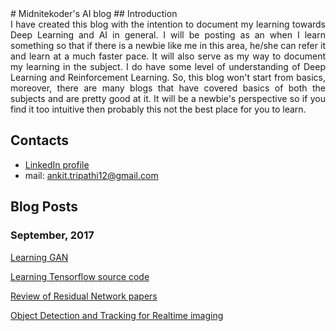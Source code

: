 <html>
<script>
  (function(i,s,o,g,r,a,m){i['GoogleAnalyticsObject']=r;i[r]=i[r]||function(){
  (i[r].q=i[r].q||[]).push(arguments)},i[r].l=1*new Date();a=s.createElement(o),
  m=s.getElementsByTagName(o)[0];a.async=1;a.src=g;m.parentNode.insertBefore(a,m)
  })(window,document,'script','https://www.google-analytics.com/analytics.js','ga');

  ga('create', 'UA-106150560-1', 'auto');
  ga('send', 'pageview');

</script>
</html>
# Midnitekoder's AI blog
## Introduction
<div style="text-align: justify"> I have created this blog with the intention to document my learning towards Deep Learning and AI in general. I will be posting as an when I learn something so that if there is a newbie like me in this area, he/she can refer it and learn at a much faster pace. It will also serve as my way to document my learning in the subject. I do have some level of understanding of Deep Learning and Reinforcement Learning. So, this blog won't start from basics, moreover, there are many blogs that have covered basics of both the subjects and are pretty good at it. It will be a newbie's perspective so if you find it too intuitive then probably this not the best place for you to learn. </div>

## Contacts

- [LinkedIn profile](https://www.linkedin.com/in/ankit-tripathi-828a4487/)
- mail: ankit.tripathi12@gmail.com

## Blog Posts

### September, 2017
[Learning GAN](2017/09/learningGan)

[Learning Tensorflow source code](2017/09/learningTensorflow)

[Review of Residual Network papers](2017/09/residualNetworksReview)

[Object Detection and Tracking for Realtime imaging](2017/09/objectDetectionAndTracking)
